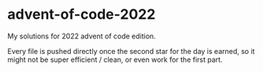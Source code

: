 # advent-of-code-2022
My solutions for 2022 advent of code edition.

Every file is pushed directly once the second star for the day is earned, so it might not be super efficient / clean, or even work for the first part.

